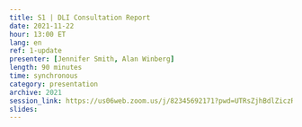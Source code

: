 ```yaml
---
title: S1 | DLI Consultation Report
date: 2021-11-22
hour: 13:00 ET
lang: en
ref: 1-update
presenter: [Jennifer Smith, Alan Winberg]
length: 90 minutes
time: synchronous
category: presentation
archive: 2021
session_link: https://us06web.zoom.us/j/82345692171?pwd=UTRsZjhBdlZiczRFSWw5cTVDS1g4Zz09
slides:
---
```

